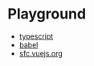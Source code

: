 # Playground

- [typescript](https://www.typescriptlang.org/play)
- [babel](https://www.babeljs.cn/repl)
- [sfc.vuejs.org](https://sfc.vuejs.org/)

